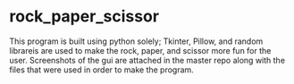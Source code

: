 # rock_paper_scissor

This program is built using python solely; Tkinter, Pillow, and random librareis are used to make the rock, paper, and scissor more fun for the user. 
Screenshots of the gui are attached in the master repo along with the files that were used in order to make the program. 
